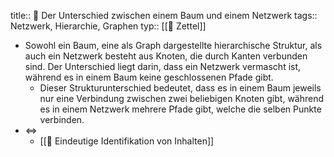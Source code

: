 title:: 📗 Der Unterschied zwischen einem Baum und einem Netzwerk
tags:: Netzwerk, Hierarchie, Graphen
typ:: [[📗 Zettel]]

- Sowohl ein Baum, eine als Graph dargestellte hierarchische Struktur, als auch ein Netzwerk besteht aus Knoten, die durch Kanten verbunden sind. Der Unterschied liegt darin, dass ein Netzwerk vermascht ist, während es in einem Baum keine geschlossenen Pfade gibt.
	- Dieser Strukturunterschied bedeutet, dass es in einem Baum jeweils nur eine Verbindung zwischen zwei beliebigen Knoten gibt, während es in einem Netzwerk mehrere Pfade gibt, welche die selben Punkte verbinden.
- <=>
	- [[📗 Eindeutige Identifikation von Inhalten]]